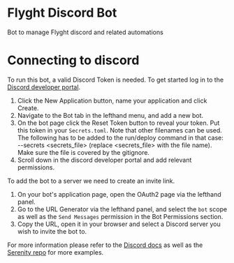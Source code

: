 # Flyght Discord Bot

Bot to manage Flyght discord and related automations



# Connecting to discord
To run this bot, a valid Discord Token is needed. To get started log in to the [Discord developer portal](https://discord.com/developers/applications).

1. Click the New Application button, name your application and click Create.
2. Navigate to the Bot tab in the lefthand menu, and add a new bot.
3. On the bot page click the Reset Token button to reveal your token. Put this token in your `Secrets.toml`. Note that other filenames can be used. The following has to be added to the run/deploy command in that case: --secrets <secrets_file> (replace <secrets_file> with the file name). Make sure the file is covered by the gitignore. 
4. Scroll down in the discord developer portal and add relevant permissions.

To add the bot to a server we need to create an invite link.

1. On your bot's application page, open the OAuth2 page via the lefthand panel.
2. Go to the URL Generator via the lefthand panel, and select the `bot` scope as well as the `Send Messages` permission in the Bot Permissions section.
3. Copy the URL, open it in your browser and select a Discord server you wish to invite the bot to.

For more information please refer to the [Discord docs](https://discord.com/developers/docs/getting-started) as well as the [Serenity repo](https://github.com/serenity-rs/serenity) for more examples.
